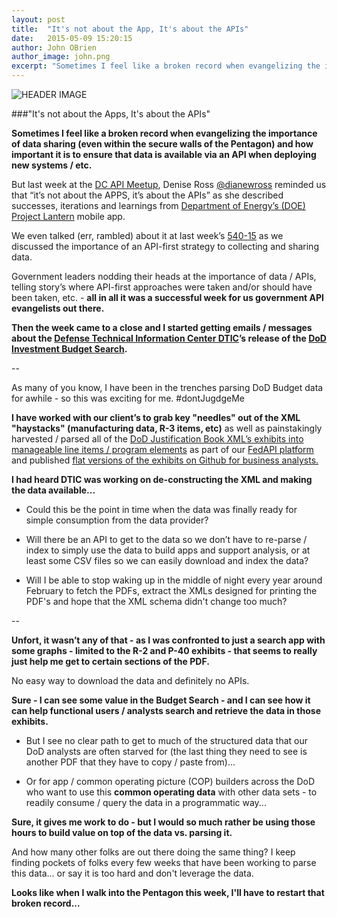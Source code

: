 ```yaml
---
layout: post
title:  "It's not about the App, It's about the APIs"
date:   2015-05-09 15:20:15
author: John OBrien
author_image: john.png
excerpt: "Sometimes I feel like a broken record when evangelizing the importance of data sharing (even within the secure walls of the Pentagon) and how important it is to ensure that data is available via an API..."
---
```


![HEADER IMAGE](http://cdn.meme.am/instances/500x/50238076.jpg)

###"It's not about the Apps, It's about the APIs"

**Sometimes I feel like a broken record when evangelizing the importance of data sharing (even within the secure walls of the Pentagon) and how important it is to ensure that data is available via an API when deploying new systems / etc.**
 
But last week at the [DC API Meetup](http://www.meetup.com/DC-Web-API-User-Group/), Denise Ross [@dianewross](http://twitter.com/dianewross) reminded us that “it’s not about the APPS, it’s about the APIs” as she described successes, iterations and learnings from [Department of Energy’s (DOE) Project Lantern](http://archive.federaltimes.com/article/20141202/FEDIT03/312020016/Feds-developing-plan-crowdsourcing-citizen-science) mobile app.   

We even talked (err, rambled) about it at last week’s [540-15](https://www.youtube.com/watch?v=hGdToyFBnO4) as we discussed the importance of an API-first strategy to collecting and sharing data.

Government leaders nodding their heads at the importance of data  / APIs, telling story’s where API-first approaches were taken and/or should have been taken, etc. - **all in all it was a successful week for us government API evangelists out there.**

**Then the week came to a close and I started getting emails / messages about the [Defense Technical Information Center DTIC](http://www.dtic.mil/)’s release of the [DoD Investment Budget Search](http://www.dtic.mil/dodinvestment/#/home).**


--

As many of you know,  I have been in the trenches parsing DoD Budget data for awhile - so this was exciting for me.  #dontJugdgeMe

**I have worked with our client’s to grab key "needles" out of the XML "haystacks" (manufacturing data, R-3 items, etc)** as well as painstakingly harvested / parsed all of the [DoD Justification Book XML’s exhibits into manageable line items / program elements](https://fedapi.io/www/overview/dodbudget) as part of our [FedAPI platform](http://fedapi.com) and published [flat versions of the exhibits on Github for business analysts.](https://github.com/540co/dod-president-budget-procurement-rdte-data)

**I had heard DTIC was working on de-constructing the XML and making the data available...**

- Could this be the point in time when the data was finally ready for simple consumption from the data provider?

- Will there be an API to get to the data so we don’t have to re-parse / index to simply use the data to build apps and support analysis, or at least some CSV files so we can easily download and index the data?

- Will I be able to stop waking up in the middle of night every year around February to fetch the PDFs, extract the XMLs designed for printing the PDF's and hope that the XML schema didn't change too much?

--

**Unfort, it wasn’t any of that - as I was confronted to just a search app with some graphs - limited to the R-2 and P-40 exhibits - that seems to really just help me get to certain sections of the PDF.**

No easy way to download the data and definitely no APIs.

**Sure - I can see some value in the Budget Search - and I can see how it can help functional users / analysts search and retrieve the data in those exhibits.**

- But I see no clear path to get to much of the structured data that our DoD analysts are often starved for (the last thing they need to see is another PDF that they have to copy / paste from)...

- Or for app / common operating picture (COP) builders across the DoD who want to use this **common operating data** with other data sets - to readily consume / query the data in a programmatic way...  

**Sure, it gives me work to do - but I would so much rather be using those hours to build value on top of the data vs. parsing it.**  

And how many other folks are out there doing the same thing?  I keep finding pockets of folks every few weeks that have been working to parse this data... or say it is too hard and don't leverage the data.

**Looks like when I walk into the Pentagon this week, I'll have to restart that broken record...**